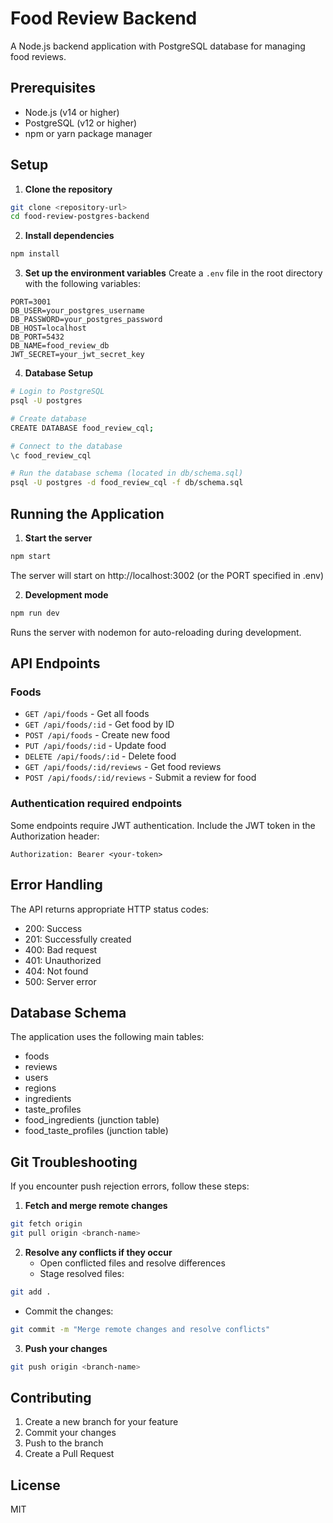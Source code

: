 # Food Review Backend

A Node.js backend application with PostgreSQL database for managing food reviews.

## Prerequisites

- Node.js (v14 or higher)
- PostgreSQL (v12 or higher)
- npm or yarn package manager

## Setup

1. **Clone the repository**

```bash
git clone <repository-url>
cd food-review-postgres-backend
```

2. **Install dependencies**

```bash
npm install
```

3. **Set up the environment variables**
   Create a `.env` file in the root directory with the following variables:

```
PORT=3001
DB_USER=your_postgres_username
DB_PASSWORD=your_postgres_password
DB_HOST=localhost
DB_PORT=5432
DB_NAME=food_review_db
JWT_SECRET=your_jwt_secret_key
```

4. **Database Setup**

```bash
# Login to PostgreSQL
psql -U postgres

# Create database
CREATE DATABASE food_review_cql;

# Connect to the database
\c food_review_cql

# Run the database schema (located in db/schema.sql)
psql -U postgres -d food_review_cql -f db/schema.sql
```

## Running the Application

1. **Start the server**

```bash
npm start
```

The server will start on http://localhost:3002 (or the PORT specified in .env)

2. **Development mode**

```bash
npm run dev
```

Runs the server with nodemon for auto-reloading during development.

## API Endpoints

### Foods

- `GET /api/foods` - Get all foods
- `GET /api/foods/:id` - Get food by ID
- `POST /api/foods` - Create new food
- `PUT /api/foods/:id` - Update food
- `DELETE /api/foods/:id` - Delete food
- `GET /api/foods/:id/reviews` - Get food reviews
- `POST /api/foods/:id/reviews` - Submit a review for food

### Authentication required endpoints

Some endpoints require JWT authentication. Include the JWT token in the Authorization header:

```
Authorization: Bearer <your-token>
```

## Error Handling

The API returns appropriate HTTP status codes:

- 200: Success
- 201: Successfully created
- 400: Bad request
- 401: Unauthorized
- 404: Not found
- 500: Server error

## Database Schema

The application uses the following main tables:

- foods
- reviews
- users
- regions
- ingredients
- taste_profiles
- food_ingredients (junction table)
- food_taste_profiles (junction table)

## Git Troubleshooting

If you encounter push rejection errors, follow these steps:

1. **Fetch and merge remote changes**
```bash
git fetch origin
git pull origin <branch-name>
```

2. **Resolve any conflicts if they occur**
   - Open conflicted files and resolve differences
   - Stage resolved files:
```bash
git add .
```
   - Commit the changes:
```bash
git commit -m "Merge remote changes and resolve conflicts"
```

3. **Push your changes**
```bash
git push origin <branch-name>
```

## Contributing

1. Create a new branch for your feature
2. Commit your changes
3. Push to the branch
4. Create a Pull Request

## License

MIT
